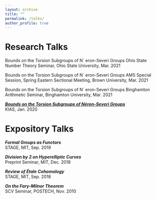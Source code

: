 ```yaml
---
layout: archive
title: ""
permalink: /talks/
author_profile: true
---
```


# Research Talks

Bounds on the Torsion Subgroups of N´ eron-Severi Groups 
Ohio State Number Theory Seminar, Ohio State University, Mar. 2021

Bounds on the Torsion Subgroups of N´ eron-Severi Groups
AMS Special Session, Spring Eastern Sectional Meeting, Brown University, Mar. 2021

Bounds on the Torsion Subgroups of N´ eron-Severi Groups
Binghamton Arithmetic Seminar, Binghamton University, Mar. 2021

[***Bounds on the Torsion Subgroups of Néron-Severi Groups***](http://www.kias.re.kr/sub03/sub03_01_05_01.jsp?seqno=PGN1720191216-0002&nowBlock=0&page=7&subject=&mjrcd=&mjrcd2=1&sdate=20191210&edate=&keyField=&keyWord=&list_url=/sub03/sub03_01_05.jsp&slides=)  
KIAS, Jan. 2020  

# Expository Talks
***Formal Groups as Functors***  
STAGE, MIT, Sep. 2019  

***Division by 2 on Hyperelliptic Curves***  
Preprint Seminar, MIT, Dec. 2018  

***Review of Étale Cohomology***  
STAGE, MIT, Sep. 2018  

***On the Fary-Milnor Theorem***  
SCV Seminar, POSTECH, Nov. 2010  
